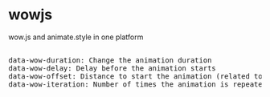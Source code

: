 # wowjs
wow.js and animate.style in one platform
<pre>

data-wow-duration: Change the animation duration
data-wow-delay: Delay before the animation starts
data-wow-offset: Distance to start the animation (related to the browser bottom)
data-wow-iteration: Number of times the animation is repeated


<section class="wow slideInLeft" data-wow-duration="2s" data-wow-delay="5s"></section>
<section class="wow slideInRight" data-wow-offset="10"  data-wow-iteration="10"></section>
</pre>
